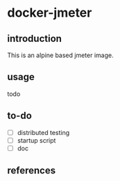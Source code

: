 # docker-jmeter

## introduction
This is an alpine based jmeter image.

## usage
todo

## to-do
- [ ] distributed testing
- [ ] startup script
- [ ] doc

## references
[](https://github.com/guitarrapc/docker-jmeter-gui)
[](https://github.com/kaarolch/kubernetes-jmeter)
[](https://jmeter.apache.org/usermanual/jmeter_distributed_testing_step_by_step.html)
[](https://jmeter-plugins.org/install/Install/)
[](https://jmeter-plugins.org/wiki/PluginsManagerAutomated/)